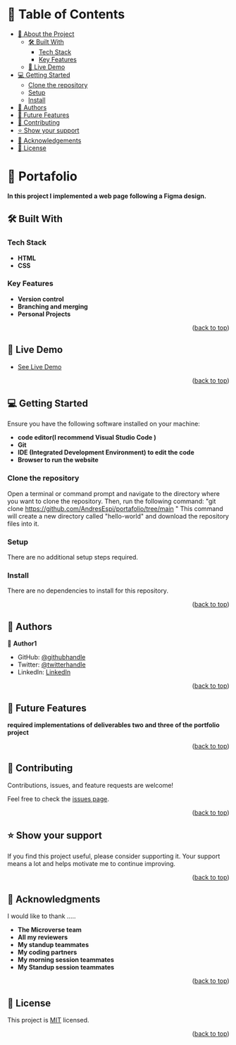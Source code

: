 <a name="readme-top"></a>
# 📗 Table of Contents

- [📖 About the Project](#about-project)
  - [🛠 Built With](#built-with)
    - [Tech Stack](#tech-stack)
    - [Key Features](#key-features)
  - [🚀 Live Demo](#live-demo)
- [💻 Getting Started](#getting-started)
  - [Clone the repository](#Clone-the-repository)
  - [Setup](#setup)
  - [Install](#install)
- [👥 Authors](#authors)
- [🔭 Future Features](#future-features)
- [🤝 Contributing](#contributing)
- [⭐️ Show your support](#support)
- [🙏 Acknowledgements](#acknowledgements)
- [📝 License](#license)



# 📖 Portafolio <a name="about-project"></a>

**In this project I implemented a web page following a Figma design.** 

## 🛠 Built With <a name="built-with"></a>

### Tech Stack <a name="tech-stack"></a>

- **HTML**
- **CSS**

### Key Features <a name="key-features"></a>

- **Version control**
- **Branching and merging**
- **Personal Projects**

<p align="right">(<a href="#readme-top">back to top</a>)</p>

## 🚀 Live Demo <a name="live-demo"></a>

- [See Live Demo]()

<p align="right">(<a href="#readme-top">back to top</a>)</p>

## 💻 Getting Started <a name="getting-started"></a>

Ensure you have the following software installed on your machine:

- **code editor(I recommend Visual Studio Code )**
- **Git**
- **IDE (Integrated Development Environment) to edit the code**
- **Browser to run the website**

### Clone the repository

Open a terminal or command prompt and navigate to the directory where you want to clone the repository. Then, run the following command:
"git clone https://github.com/AndresEspi/portafolio/tree/main "
This command will create a new directory called "hello-world" and download the repository files into it.


### Setup

There are no additional setup steps required.


### Install

There are no dependencies to install for this repository.


<p align="right">(<a href="#readme-top">back to top</a>)</p>


## 👥 Authors <a name="AndresEspi"></a>

👤 **Author1**

- GitHub: [@githubhandle](https://github.com/AndresEspi)
- Twitter: [@twitterhandle](https://twitter.com/Andres_Esp1nosa)
- LinkedIn: [LinkedIn](https://www.linkedin.com/in/andres-espinosa-3bba67271/)

<p align="right">(<a href="#readme-top">back to top</a>)</p>

## 🔭 Future Features <a name="future-features"></a>

**required implementations of deliverables two and three of the portfolio project**

<p align="right">(<a href="#readme-top">back to top</a>)</p>

## 🤝 Contributing <a name="contributing"></a>

Contributions, issues, and feature requests are welcome!

Feel free to check the [issues page](../../issues/).

<p align="right">(<a href="#readme-top">back to top</a>)</p>


## ⭐️ Show your support <a name="support"></a>

If you find this project useful, please consider supporting it. Your support means a lot and helps motivate me to continue improving.

<p align="right">(<a href="#readme-top">back to top</a>)</p>


## 🙏 Acknowledgments <a name="acknowledgements"></a>

I would like to thank .....
- **The Microverse team**
- **All my reviewers**
- **My standup teammates**
- **My coding partners**
- **My morning session teammates**
- **My Standup session teammates**

<p align="right">(<a href="#readme-top">back to top</a>)</p>


## 📝 License <a name="license"></a>

This project is [MIT](./LICENSE) licensed.

<p align="right">(<a href="#readme-top">back to top</a>)</p>